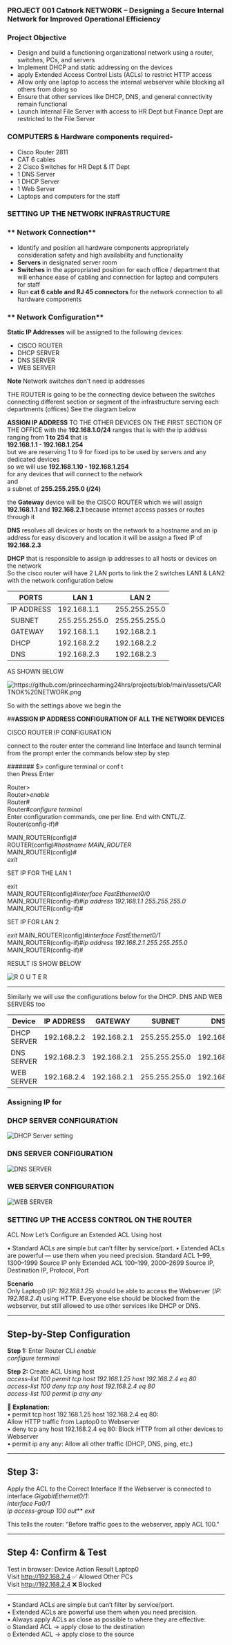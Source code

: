 ### PROJECT 001 Catnork NETWORK  – Designing a Secure Internal Network for Improved Operational Efficiency 

### **Project Objective**
- Design and build a functioning organizational network using a router, switches, PCs, and servers
- Implement DHCP and static addressing on the devices 
- apply Extended Access Control Lists (ACLs) to
restrict HTTP access  
- Allow only one laptop to access the internal webserver while blocking all others from doing so  
- Ensure that other services like DHCP, DNS, and general
connectivity remain functional
 - Launch Internal File Server with access to HR Dept but Finance Dept are restricted to the File Server
 

### **COMPUTERS & Hardware components required-** 
- Cisco Router 2811
- CAT 6 cables
- 2 Cisco Switches for HR Dept & IT Dept
- 1 DNS Server 
- 1 DHCP Server
- 1 Web Server
- Laptops and computers for the staff 


### SETTING UP THE NETWORK INFRASTRUCTURE
### ** Network Connection** 
- Identify and position all hardware components appropriately consideration safety and high availability and functionality 
- **Servers** in designated server room
- **Switches** in the appropriated position for each office / department that will enhance ease of cabling and connection for laptop and computers for staff
- Run **cat 6 cable and RJ 45 connectors** for the network connection to all hardware components

### ** Network Configuration** 
**Static IP Addresses** will be assigned to the following devices: 

- CISCO ROUTER 
- DHCP SERVER 
- DNS SERVER 
- WEB SERVER  

**Note** Network switches don't need ip addresses

THE ROUTER is going to be the connecting device between the switches connecting different section or segment of the infrastructure serving each departments (offices) 
See the diagram below 

**ASSIGN IP ADDRESS** TO THE OTHER DEVICES ON THE FIRST SECTION OF THE OFFICE with the **192.168.1.0/24** ranges 
that is with the ip address ranging from **1 to 254** 
that is   
**192.168.1.1 - 192.168.1.254**   
but we are reserving 1 to 9 for fixed ips to be used by servers and any dedicated devices  
so we will use **192.168.1.10 - 192.168.1.254**  
for any devices that will connect to the network  
and   
a subnet of **255.255.255.0 (/24)** 

the **Gateway** device will be the CISCO ROUTER which we will assign **192.168.1.1** and **192.168.2.1**
because internet access passes or routes through it 

**DNS** resolves all devices or hosts on the network to a hostname and an ip address for easy discovery and location 
it will be assign a fixed IP of **192.168.2.3**

**DHCP** that is responsible to assign ip addresses to all hosts or devices on the network  
So the cisco router  will have 2 LAN ports to link the 2 switches LAN1 & LAN2 with the network configuration below 

|  PORTS | LAN 1 |  LAN 2|
| ----- | --- |---|
| IP ADDRESS | 192.168.1.1 | 255.255.255.0 
| SUBNET   |  255.255.255.0  | 255.255.255.0
| GATEWAY  |  192.168.1.1  | 192.168.2.1
| DHCP  |  192.168.2.2  | 192.168.2.2
| DNS  |  192.168.2.3  | 192.168.2.3


AS SHOWN BELOW 

![
https://github.com/princecharming24hrs/projects/blob/main/assets/CARTNOK%20NETWORK.png
](assets/CARTNOK%20NETWORK.png)

So with the settings above we begin the 

##**ASSIGN IP ADDRESS CONFIGURATION OF ALL THE NETWORK DEVICES**


CISCO ROUTER IP CONFIGURATION

connect to the router 
enter the command line Interface 
and launch terminal
 from the prompt enter the commands below step by step
 
####### $> configure terminal or conf t  
then Press Enter  

Router>  
Router>*enable*  
Router#  
Router#*configure terminal*  
Enter configuration commands, one per line.  End with CNTL/Z.  
Router(config-if)#  


MAIN_ROUTER(config)#  
ROUTER(config)#*hostname MAIN_ROUTER*  
MAIN_ROUTER(config)#  
*exit*  

SET IP FOR THE LAN 1  

exit  
MAIN_ROUTER(config)#*interface FastEthernet0/0*  
MAIN_ROUTER(config-if)#*ip address 192.168.1.1 255.255.255.0*  
MAIN_ROUTER(config-if)#  


SET IP FOR LAN 2

*exit*
MAIN_ROUTER(config)#*interface FastEthernet0/1*  
MAIN_ROUTER(config-if)#*ip address 192.168.2.1 255.255.255.0*  
MAIN_ROUTER(config-if)#
 
 RESULT IS SHOW BELOW 
 
 ![R O U T E R](assets/ROUTER.png)

 ________________________________________
 
 Similarly 
 we will use the configurations below for the DHCP. DNS AND WEB SERVERS too
 
| Device | IP ADDRESS | GATEWAY | SUBNET | DNS |
| ----- | --- |---| ---| ---|
| DHCP SERVER | 192.168.2.2 | 192.168.2.1| 255.255.255.0| 192.168.2.3|  
| DNS SERVER | 192.168.2.3 | 192.168.2.1| 255.255.255.0| 192.168.2.3|  
| WEB SERVER | 192.168.2.4 | 192.168.2.1| 255.255.255.0| 192.168.2.3|  


### Assigning IP for 
### DHCP SERVER CONFIGURATION

![DHCP Server setting](assets/DHCP%20Server%20setting.png)

### DNS SERVER CONFIGURATION
![DNS SERVER](assets/DNS%20SERVER.png)

### WEB SERVER CONFIGURATION

![WEB SERVER](assets/WEB%20SERVER.png)


### SETTING UP THE ACCESS CONTROL ON THE ROUTER ### 

ACL
Now Let’s Configure an Extended ACL Using host

•	Standard ACLs are simple but can’t filter by service/port.
•	Extended ACLs are powerful — use them when you need precision.
Standard ACL	1–99, 1300–1999	Source IP only
Extended ACL	100–199, 2000–2699	Source IP, Destination IP, Protocol, Port

**Scenario**  
Only Laptop0 (*IP: 192.168.1.25*) should be able to access the Webserver (*IP: 192.168.2.4*) using HTTP. 
Everyone else should be blocked from the webserver, but still allowed to use other services like DHCP or DNS.
________________________________________
## **Step-by-Step Configuration**  

**Step 1:** Enter Router CLI
*enable*  
*configure terminal*  

**Step 2:** Create ACL Using host  
*access-list 100 permit tcp host 192.168.1.25 host 192.168.2.4 eq 80*  
*access-list 100 deny tcp any host 192.168.2.4 eq 80*  
*access-list 100 permit ip any any*  

**🔎 Explanation:**  
•	permit tcp host 192.168.1.25 host 192.168.2.4 eq 80:   
Allow HTTP traffic from Laptop0 to Webserver  
•	deny tcp any host 192.168.2.4 eq 80: Block HTTP from all other devices to Webserver  
•	permit ip any any: Allow all other traffic (DHCP, DNS, ping, etc.)  
________________________________________
## **Step 3:**   
Apply the ACL to the Correct Interface
If the Webserver is connected to interface *GigabitEthernet0/1:*  
*interface Fa0/1*  
*ip access-group 100 out***
*exit*  

This tells the router: "Before traffic goes to the webserver, apply ACL 100."
________________________________________
## **Step 4: Confirm & Test**  
Test in browser:
Device	Action	Result
Laptop0  	
Visit http://192.168.2.4  ✅ Allowed
Other PCs	  
Visit http://192.168.2.4	❌ Blocked
________________________________________

•	Standard ACLs are simple but can’t filter by service/port.  
•	Extended ACLs are powerful  use them when you need precision.  
•	Always apply ACLs as close as possible to where they are effective:  
o	Standard ACL → apply close to the destination  
o	Extended ACL → apply close to the source



